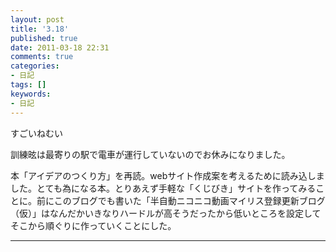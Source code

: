 ```yaml
---
layout: post
title: '3.18'
published: true
date: 2011-03-18 22:31
comments: true
categories:
- 日記
tags: []
keywords:
- 日記
---
```

すごいねむい

訓練昡は最寄りの駅で電車が運行していないのでお休みになりました。

本「アイデアのつくり方」を再読。webサイト作成案を考えるために読み込しました。とても為になる本。とりあえず手軽な「くじびき」サイトを作ってみることに。前にこのブログでも書いた「半自動ニコニコ動画マイリス登録更新ブログ（仮）」はなんだかいきなりハードルが高そうだったから低いところを設定してそこから順ぐりに作っていくことにした。

---

